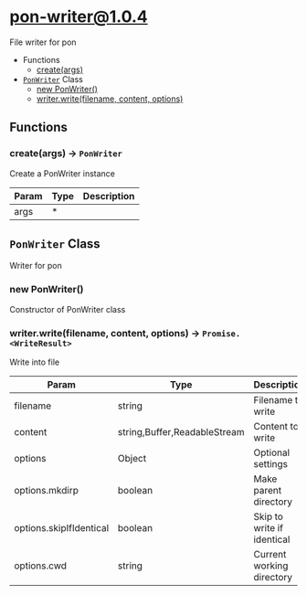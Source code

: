 # pon-writer@1.0.4

File writer for pon

+ Functions
  + [create(args)](#pon-writer-function-create)
+ [`PonWriter`](#pon-writer-class) Class
  + [new PonWriter()](#pon-writer-class-pon-writer-constructor)
  + [writer.write(filename, content, options)](#pon-writer-class-pon-writer-write)

## Functions

<a class='md-heading-link' name="pon-writer-function-create" ></a>

### create(args) -> `PonWriter`

Create a PonWriter instance

| Param | Type | Description |
| ----- | --- | -------- |
| args | * |  |



<a class='md-heading-link' name="pon-writer-class"></a>

## `PonWriter` Class

Writer for pon




<a class='md-heading-link' name="pon-writer-class-pon-writer-constructor" ></a>

### new PonWriter()

Constructor of PonWriter class



<a class='md-heading-link' name="pon-writer-class-pon-writer-write" ></a>

### writer.write(filename, content, options) -> `Promise.<WriteResult>`

Write into file

| Param | Type | Description |
| ----- | --- | -------- |
| filename | string | Filename to write |
| content | string,Buffer,ReadableStream | Content to write |
| options | Object | Optional settings |
| options.mkdirp | boolean | Make parent directory |
| options.skipIfIdentical | boolean | Skip to write if identical |
| options.cwd | string | Current working directory |





